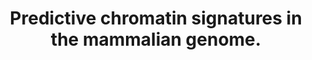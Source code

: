 ---
layout: page
title: " Predictive chromatin signatures in the mammalian genome."
breadcrumb: true
categories:
    - publication
## publication related information
pub:
    authors: " Gary C. Hon, R. David Hawkins,  Bing Ren"
    journal: " Human molecular genetics"
    date: 2009-10-15
    doi:  10.1093/hmg/ddp409
    volume:  18
    pages:  R195--201
    abstract: " The DNA sequence of an organism is a blueprint of life: it harbors not only the information about proteins and other molecules produced in each cell, but also instructions on when and where such molecules are made. Chromatin, the structure  of histone and DNA that has co-evolved with eukaryotic genome, also contains information that indicates the function and activity of the underlying DNA sequences. Such information exists in the form of covalent modifications to the histone proteins that comprise the nucleosome. Thanks to the development of high  throughput technologies such as DNA microarrays and next generation DNA sequencing, we have begun to associate the various combinations of chromatin modification patterns with functional sequences in the human genome. Here, we review the rapid progress from descriptive observations of histone modification profiles to highly predictive models enabling use of chromatin signatures to enumerate novel functional sequences in mammalian genomes that have escaped previous detection.,"
---